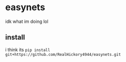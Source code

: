 # easynets
idk what im doing lol

## install

i think its `pip install git+https://github.com/RealHickory4944/easynets.git`
